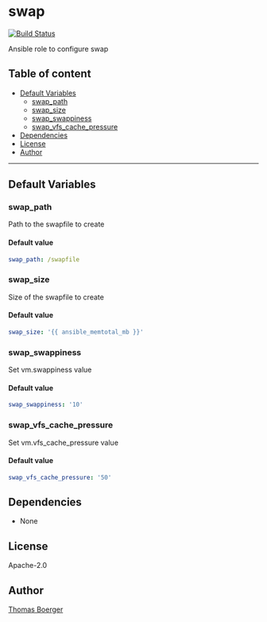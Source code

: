 # swap

[![Build Status](https://cloud.drone.io/api/badges/rolehippie/swap/status.svg)](https://cloud.drone.io/rolehippie/swap)

Ansible role to configure swap

## Table of content

* [Default Variables](#default-variables)
  * [swap_path](#swap_path)
  * [swap_size](#swap_size)
  * [swap_swappiness](#swap_swappiness)
  * [swap_vfs_cache_pressure](#swap_vfs_cache_pressure)
* [Dependencies](#dependencies)
* [License](#license)
* [Author](#author)

---

## Default Variables

### swap_path

Path to the swapfile to create

#### Default value

```YAML
swap_path: /swapfile
```

### swap_size

Size of the swapfile to create

#### Default value

```YAML
swap_size: '{{ ansible_memtotal_mb }}'
```

### swap_swappiness

Set vm.swappiness value

#### Default value

```YAML
swap_swappiness: '10'
```

### swap_vfs_cache_pressure

Set vm.vfs_cache_pressure value

#### Default value

```YAML
swap_vfs_cache_pressure: '50'
```

## Dependencies

- None

## License

Apache-2.0

## Author

[Thomas Boerger](https://github.com/tboerger)
